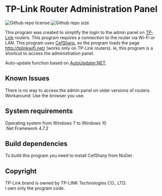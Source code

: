# TP-Link Router Administration Panel

![Github repo license](https://img.shields.io/github/license/KagamineP/tplrap) ![Github repo size](https://img.shields.io/github/languages/code-size/KagamineP/tplrap)

This program was created to simplify the login to the admin panel on [TP-Link](https://tp-link.com/) routers. This program requires a connection to the router via Wi-Fi or LAN. This program uses [CefSharp](https://github.com/cefsharp/CefSharp), so the program loads the page http://tplinkwifi.net/ (works only on TP-Link routers). Ie, this program is a shortcut to access the administration panel. 

Auto-update function based on [AutoUpdater.NET](https://github.com/ravibpatel/AutoUpdater.NET).

Known Issues
------------
There is no way to access the admin panel on older versions of routers. 
Workaround: Use the browser you use.

System requirements
-------------------
Operating system from Windows 7 to Windows 10  
.Net Framework 4.7.2

Build dependencies
------------------
To build this program you need to install CefSharp from NuGet.

Copyright
---------
TP-Link brand is owned by TP-LINK Technologies CO., LTD.  
I own only the program code.

